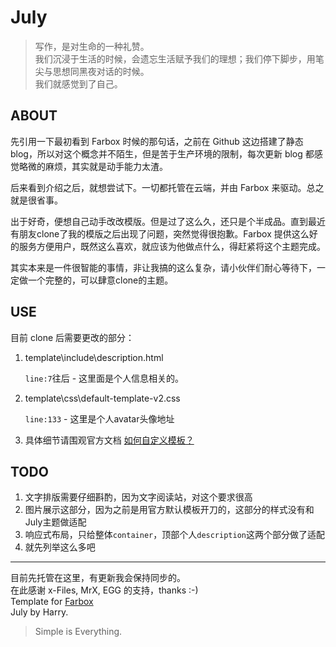 # July

> 写作，是对生命的一种礼赞。    
> 我们沉浸于生活的时候，会遗忘生活赋予我们的理想；我们停下脚步，用笔尖与思想同黑夜对话的时候。    
> 我们就感觉到了自己。

## ABOUT

先引用一下最初看到 Farbox 时候的那句话，之前在 Github 这边搭建了静态 blog，所以对这个概念并不陌生，但是苦于生产环境的限制，每次更新 blog 都感觉略微的麻烦，其实就是动手能力太渣。

后来看到介绍之后，就想尝试下。一切都托管在云端，并由 Farbox 来驱动。总之就是很省事。

出于好奇，便想自己动手改改模版。但是过了这么久，还只是个半成品。直到最近有朋友clone了我的模版之后出现了问题，突然觉得很抱歉。Farbox 提供这么好的服务方便用户，既然这么喜欢，就应该为他做点什么，得赶紧将这个主题完成。

其实本来是一件很智能的事情，非让我搞的这么复杂，请小伙伴们耐心等待下，一定做一个完整的，可以肆意clone的主题。

## USE
目前 clone 后需要更改的部分：

1. template\include\description.html

	`line:7`往后 - 这里面是个人信息相关的。

2. template\css\default-template-v2.css

	`line:133` - 这里是个人avatar头像地址
3. 具体细节请围观官方文档 [如何自定义模板？](http://api.farbox.com/read/how-to-make-a-template)

## TODO
1. 文字排版需要仔细斟酌，因为文字阅读站，对这个要求很高
2. 图片展示这部分，因为之前是用官方默认模板开刀的，这部分的样式没有和July主题做适配
3. 响应式布局，只给整体`container`，顶部个人`description`这两个部分做了适配
4. 就先列举这么多吧

-------------------------------------
目前先托管在这里，有更新我会保持同步的。    
在此感谢 x-Files, MrX, EGG 的支持，thanks :-)    
Template for [Farbox](http://farbox.com)    
July by Harry.

> Simple is Everything.
